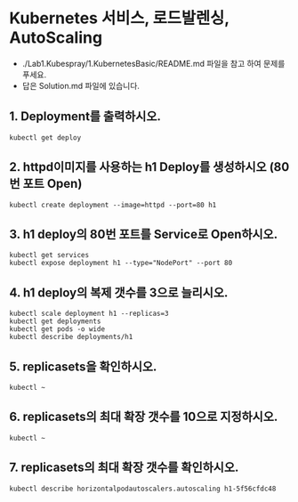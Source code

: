 # Kubernetes 서비스, 로드발렌싱, AutoScaling
* ./Lab1.Kubespray/1.KubernetesBasic/README.md 파일을 참고 하여 문제를 푸세요.
*  답은 Solution.md 파일에 있습니다.

## 1. Deployment를 출력하시오.
```
kubectl get deploy
```
## 2. httpd이미지를 사용하는 h1 Deploy를 생성하시오 (80번 포트 Open)
```
kubectl create deployment --image=httpd --port=80 h1
```

## 3. h1 deploy의 80번 포트를 Service로 Open하시오.
```
kubectl get services
kubectl expose deployment h1 --type="NodePort" --port 80
```

## 4. h1 deploy의 복제 갯수를 3으로 늘리시오.
```
kubectl scale deployment h1 --replicas=3
kubectl get deployments
kubectl get pods -o wide
kubectl describe deployments/h1
```

## 5. replicasets을 확인하시오.
```
kubectl ~
```

## 6. replicasets의 최대 확장 갯수를 10으로 지정하시오.
```
kubectl ~
```


## 7. replicasets의 최대 확장 갯수를 확인하시오.
```
kubectl describe horizontalpodautoscalers.autoscaling h1-5f56cfdc48
```
